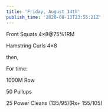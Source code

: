 ```yaml
---
title: 'Friday, August 14th'
publish_time: '2020-08-13T23:55:21Z'
---
```


Front Squats 4×8\@75%1RM

Hamstring Curls 4×8

then,

For time:

1000M Row

50 Pullups

25 Power Cleans (135/95)(Rx+ 155/105)
